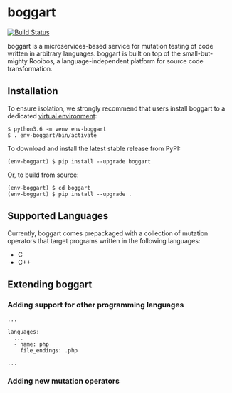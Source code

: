 # boggart 

[![Build Status](https://travis-ci.com/squaresLab/boggart.svg?branch=master)](https://travis-ci.com/squaresLab/boggart)

boggart is a microservices-based service for mutation testing of code written
in arbitrary languages. boggart is built on top of the small-but-mighty Rooibos,
a language-independent platform for source code transformation.

## Installation

To ensure isolation, we strongly recommend that users install boggart to a
dedicated
[virtual environment](http://docs.python-guide.org/en/latest/dev/virtualenvs/):

```
$ python3.6 -m venv env-boggart
$ . env-boggart/bin/activate
```

To download and install the latest stable release from PyPI:

```
(env-boggart) $ pip install --upgrade boggart
```

Or, to build from source:

```
(env-boggart) $ cd boggart
(env-boggart) $ pip install --upgrade .
```

## Supported Languages

Currently, boggart comes prepackaged with a collection of mutation operators
that target programs written in the following languages:

* C
* C++

## Extending boggart

### Adding support for other programming languages

```
...

languages:
  ...
  - name: php
    file_endings: .php

...
```

### Adding new mutation operators
